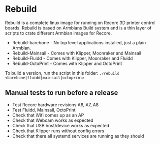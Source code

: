 # Rebuild

Rebuild is a complete linux image for running on Recore 3D printer control boards.
Rebuild is based on Armbians Build system and is a thin layer of scripts to crate different 
Armbian images for Recore. 
* Rebuild-barebone - No top level applications installed, just a plain Armbian. 
* Rebuild-Mainsail - Comes with Klipper, Moonraker and Mainsail
* Rebuild-Fluidd - Comes with Klipper, Moonraker and Fluidd
* Rebuild-OctoPrint - Comes with Klipper and OctoPrint

To build a version, run the script in this folder:
`./rebuild <barebone|fluidd|mainsail|octoprint>`

## Manual tests to run before a release
* Test Recore hardware revisions A6, A7, A8
* Test Fluidd, Mainsail, OctoPrint
* Check that Wifi comes up as an AP
* Check that Webcam works as expected
* Check that USB host/device works as expected
* Check that Klipper runs without config errors
* Check that there all systemd services are running as they should
